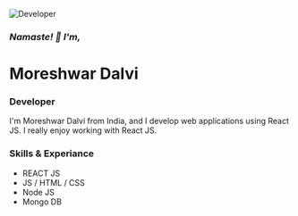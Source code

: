 ![Developer](https://www.windzoon.com/images/reactjs-widnzoon.png)

### *Namaste! 👋 I'm,* 
# Moreshwar Dalvi
### Developer

I'm Moreshwar Dalvi from India, and I develop web applications using React JS. I really enjoy working with React JS.

### Skills & Experiance
* REACT JS  
* JS / HTML / CSS  
* Node JS 
* Mongo DB


